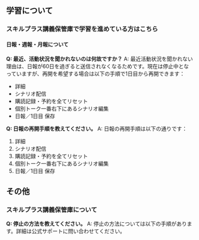 ## 学習について
### スキルプラス講義保管庫で学習を進めている方はこちら
#### 日報・週報・月報について

**Q: 最近、活動状況を聞かれないのは何故ですか？**
A: 最近活動状況を聞かれない理由は、日報が60日を過ぎると送信されなくなるためです。現在は停止中となっていますが、再開を希望する場合は以下の手順で1日目から再開できます：
- 詳細
- シナリオ配信
- 購読記録・予約を全てリセット
- 個別トーク一番右下にあるシナリオ編集
- 日報／1日目 保存

**Q: 日報の再開手順を教えてください。**
A: 日報の再開手順は以下の通りです：
1. 詳細
2. シナリオ配信
3. 購読記録・予約を全てリセット
4. 個別トーク一番右下にあるシナリオ編集
5. 日報／1日目 保存

## その他
### スキルプラス講義保管庫について

**Q: 停止の方法を教えてください。**
A: 停止の方法については以下の手順があります。詳細は公式サポートに問い合わせてください。
